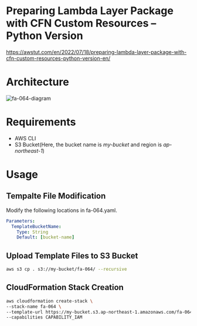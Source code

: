 # Preparing Lambda Layer Package with CFN Custom Resources – Python Version

https://awstut.com/en/2022/07/18/preparing-lambda-layer-package-with-cfn-custom-resources-python-version-en/

# Architecture

![fa-064-diagram](https://user-images.githubusercontent.com/84276199/204087626-d930be50-162e-423e-ab5d-6e5a4390f28b.png)

# Requirements

* AWS CLI
* S3 Bucket(Here, the bucket name is *my-bucket* and region is *ap-northeast-1*)

# Usage

## Tempalte File Modification

Modify the following locations in fa-064.yaml.

```yaml
Parameters:
  TemplateBucketName:
    Type: String
    Default: [bucket-name]
```

## Upload  Template Files to S3 Bucket

```bash
aws s3 cp . s3://my-bucket/fa-064/ --recursive
```

## CloudFormation Stack Creation

```bash
aws cloudformation create-stack \
--stack-name fa-064 \
--template-url https://my-bucket.s3.ap-northeast-1.amazonaws.com/fa-064/fa-064.yaml \
--capabilities CAPABILITY_IAM
```
